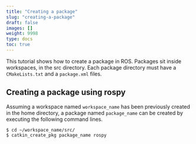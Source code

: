 ```yaml
---
title: "Creating a package"
slug: "creating-a-package"
draft: false
images: []
weight: 9998
type: docs
toc: true
---
```


This tutorial shows how to create a package in ROS. Packages sit inside workspaces, in the src directory. Each package directory must have a `CMakeLists.txt` and a `package.xml` files.

## Creating a package using rospy
Assuming a workspace named `workspace_name` has been previously created in the home directory, a package named `package_name` can be created by executing the following command lines.

    $ cd ~/workspace_name/src/
    $ catkin_create_pkg package_name rospy



